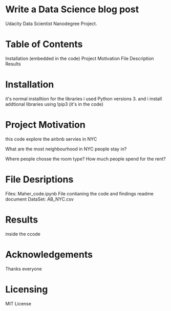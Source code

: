 # Write a Data Science blog post
Udacity Data Scientist Nanodegree Project.


# Table of Contents
Installation (embedded  in the code)
Project Motivation
File Description
Results

# Installation
it's normal installtion for the libraries
i used Python versions 3. and i install addtional libraries using !pip3 (it's in the code)
# Project Motivation
this code explore the airbnb servies in NYC  

What are the most neighbourhood in NYC people stay in?

Where people chosse the room type?
How much people spend for the rent?


# File Desriptions
Files: Maher_code.ipynb File contianing the code and findings
readme document
DataSet: AB_NYC.csv 

# Results
inside the ccode 

# Acknowledgements
Thanks everyone

# Licensing
MIT License 

